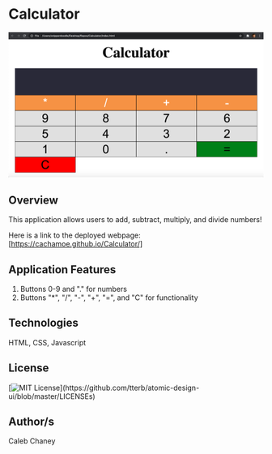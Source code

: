 # Calculator
![](https://github.com/Cachamoe/Calculator/blob/main/Screen%20Shot%202021-05-26%20at%202.25.14%20PM.png)

## Overview
This application allows users to add, subtract, multiply, and divide numbers!


Here is a link to the deployed webpage: [https://cachamoe.github.io/Calculator/]

## Application Features
1) Buttons 0-9 and "." for numbers
2) Buttons "*", "/", "-", "+", "=", and "C" for functionality

## Technologies
HTML, CSS, Javascript

## License 
[![MIT License](https://img.shields.io/apm/l/atomic-design-ui.svg?)](https://github.com/tterb/atomic-design-ui/blob/master/LICENSEs)

## Author/s
Caleb Chaney
